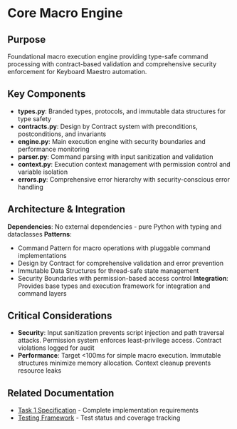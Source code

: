 # Core Macro Engine

## Purpose
Foundational macro execution engine providing type-safe command processing with contract-based validation and comprehensive security enforcement for Keyboard Maestro automation.

## Key Components  
- **types.py**: Branded types, protocols, and immutable data structures for type safety
- **contracts.py**: Design by Contract system with preconditions, postconditions, and invariants
- **engine.py**: Main execution engine with security boundaries and performance monitoring
- **parser.py**: Command parsing with input sanitization and validation
- **context.py**: Execution context management with permission control and variable isolation
- **errors.py**: Comprehensive error hierarchy with security-conscious error handling

## Architecture & Integration
**Dependencies**: No external dependencies - pure Python with typing and dataclasses
**Patterns**: 
- Command Pattern for macro operations with pluggable command implementations
- Design by Contract for comprehensive validation and error prevention
- Immutable Data Structures for thread-safe state management
- Security Boundaries with permission-based access control
**Integration**: Provides base types and execution framework for integration and command layers

## Critical Considerations
- **Security**: Input sanitization prevents script injection and path traversal attacks. Permission system enforces least-privilege access. Contract violations logged for audit
- **Performance**: Target <100ms for simple macro execution. Immutable structures minimize memory allocation. Context cleanup prevents resource leaks

## Related Documentation
- [Task 1 Specification](../../development/tasks/TASK_1.md) - Complete implementation requirements
- [Testing Framework](../../tests/TESTING.md) - Test status and coverage tracking